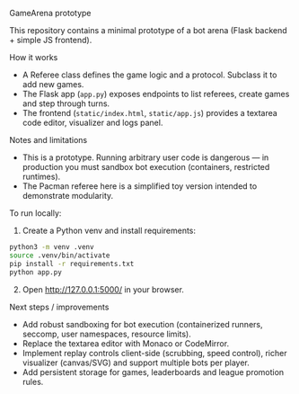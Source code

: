 GameArena prototype

This repository contains a minimal prototype of a bot arena (Flask backend + simple JS frontend).

How it works
- A Referee class defines the game logic and a protocol. Subclass it to add new games.
- The Flask app (`app.py`) exposes endpoints to list referees, create games and step through turns.
- The frontend (`static/index.html`, `static/app.js`) provides a textarea code editor, visualizer and logs panel.

Notes and limitations
- This is a prototype. Running arbitrary user code is dangerous — in production you must sandbox bot execution (containers, restricted runtimes).
- The Pacman referee here is a simplified toy version intended to demonstrate modularity.

To run locally:

1. Create a Python venv and install requirements:

```bash
python3 -m venv .venv
source .venv/bin/activate
pip install -r requirements.txt
python app.py
```

2. Open http://127.0.0.1:5000/ in your browser.

Next steps / improvements
- Add robust sandboxing for bot execution (containerized runners, seccomp, user namespaces, resource limits).
- Replace the textarea editor with Monaco or CodeMirror.
- Implement replay controls client-side (scrubbing, speed control), richer visualizer (canvas/SVG) and support multiple bots per player.
- Add persistent storage for games, leaderboards and league promotion rules.

